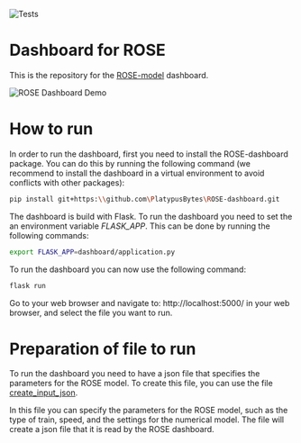 ![Tests](https://github.com/PlatypusBytes/ROSE-dashboard/actions/workflows/workflow.yml/badge.svg)

# Dashboard for ROSE
This is the repository for the [ROSE-model](https://github.com/PlatypusBytes/ROSE) dashboard.

![ROSE Dashboard Demo](/_static/dashboard.gif)

# How to run
In order to run the dashboard, first you need to install the ROSE-dashboard package.
You can do this by running the following command (we recommend to install the dashboard in a virtual environment
to avoid conflicts with other packages):

```bash
pip install git+https:\\github.com\PlatypusBytes\ROSE-dashboard.git
```

The dashboard is build with Flask. To run the dashboard you need to set the an environment variable _FLASK_APP_.
This can be done by running the following commands:

```bash
export FLASK_APP=dashboard/application.py
```

To run the dashboard you can now use the following command:

```bash
flask run
```

Go to your web browser and navigate to: http://localhost:5000/ in your web browser, and select the file you want to run.

# Preparation of file to run

To run the dashboard you need to have a json file that specifies the parameters for the ROSE model.
To create this file, you can use the file [create_input_json](dashboard/create_input_json.py).

In this file you can specify the parameters for the ROSE model, such as the type of train, speed, and the settings
for the numerical model.
The file will create a json file that it is read by the ROSE dashboard.
